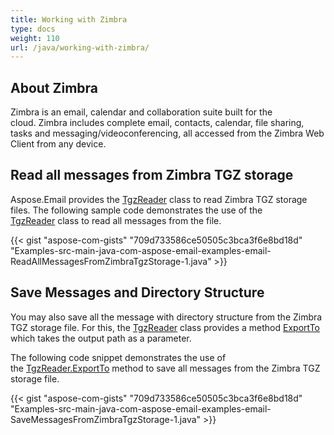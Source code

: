 ```yaml
---
title: Working with Zimbra
type: docs
weight: 110
url: /java/working-with-zimbra/
---
```


## **About Zimbra**
Zimbra is an email, calendar and collaboration suite built for the cloud. Zimbra includes complete email, contacts, calendar, file sharing, tasks and messaging/videoconferencing, all accessed from the Zimbra Web Client from any device.
## **Read all messages from Zimbra TGZ storage**
Aspose.Email provides the [TgzReader](https://apireference.aspose.com/java/email/com.aspose.email/TgzReader) class to read Zimbra TGZ storage files. The following sample code demonstrates the use of the [TgzReader](https://apireference.aspose.com/java/email/com.aspose.email/TgzReader) class to read all messages from the file. 



{{< gist "aspose-com-gists" "709d733586ce50505c3bca3f6e8bd18d" "Examples-src-main-java-com-aspose-email-examples-email-ReadAllMessagesFromZimbraTgzStorage-1.java" >}}
## **Save Messages and Directory Structure**
You may also save all the message with directory structure from the Zimbra TGZ storage file. For this, the [TgzReader](https://apireference.aspose.com/java/email/com.aspose.email/TgzReader) class provides a method [ExportTo](https://apireference.aspose.com/java/email/com.aspose.email/TgzReader#exportTo\(java.lang.String\)) which takes the output path as a parameter.

The following code snippet demonstrates the use of the [TgzReader.ExportTo](https://apireference.aspose.com/java/email/com.aspose.email/TgzReader#exportTo\(java.lang.String\)) method to save all messages from the Zimbra TGZ storage file.



{{< gist "aspose-com-gists" "709d733586ce50505c3bca3f6e8bd18d" "Examples-src-main-java-com-aspose-email-examples-email-SaveMessagesFromZimbraTgzStorage-1.java" >}}

